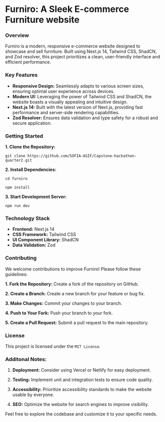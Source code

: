 # Furniro: A Sleek E-commerce Furniture website

### Overview

Furniro is a modern, responsive e-commerce website designed to showcase and sell furniture. Built using Next.js 14, Tailwind CSS, ShadCN, and Zod resolver, this project prioritizes a clean, user-friendly interface and efficient performance.

### Key Features

- **Responsive Design:** Seamlessly adapts to various screen sizes, ensuring optimal user experience across devices.
- **Modern UI:** Leveraging the power of Tailwind CSS and ShadCN, the website boasts a visually appealing and intuitive design.
- **Next.js 14:** Built with the latest version of Next.js, providing fast performance and server-side rendering capabilities.
- **Zod Resolver:** Ensures data validation and type safety for a robust and secure application.

### Getting Started

**1. Clone the Repository:**

```git clone https://github.com/SOFIA-ASIF/Capstone-hackathon-quarter2.git```

**2. Install Dependencies:**

```cd furniro```

```npm install```

**3. Start Development Server:**

```npm run dev```

### Technology Stack

- **Frontend:** Next.js 14
- **CSS Framework:** Tailwind CSS
- **UI Component Library:** ShadCN
- **Data Validation:** Zod

### Contributing

We welcome contributions to improve Furniro! Please follow these guidelines:

**1. Fork the Repository:** Create a fork of the repository on GitHub.

**2. Create a Branch:** Create a new branch for your feature or bug fix.

**3. Make Changes:** Commit your changes to your branch.

**4. Push to Your Fork:** Push your branch to your fork.

**5. Create a Pull Request:** Submit a pull request to the main repository.

### License

This project is licensed under the ```MIT License```.

### Additonal Notes:

1. **Deployment:** Consider using Vercel or Netlify for easy deployment.

2. **Testing:** Implement unit and integration tests to ensure code quality.

3. **Accessibility:** Prioritize accessibility standards to make the website usable by everyone.

4. **SEO:** Optimize the website for search engines to improve visibility.


Feel free to explore the codebase and customize it to your specific needs.
